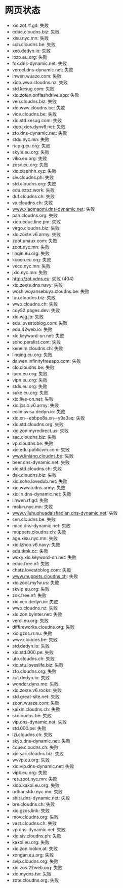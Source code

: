 # 网页状态
- xio.zot.rf.gd: 失败
- educ.cloudns.biz: 失败
- xisu.nyc.mn: 失败
- sch.cloudns.be: 失败
- xeo.dedyn.io: 失败
- ipzo.eu.org: 失败
- fox.dns-dynamic.net: 失败
- vercel.dns-dynamic.net: 失败
- inwen.wuaze.com: 失败
- xioo.wwo.cloudns.nz: 失败
- std.kesug.com: 失败
- xio.zoten.onflashdrive.app: 失败
- ven.cloudns.biz: 失败
- xio.wwv.cloudns.be: 失败
- vice.cloudns.be: 失败
- xio.std.kesug.com: 失败
- xioo.jxios.dynv6.net: 失败
- zfo.dns-dynamic.net: 失败
- stdu.nyc.mn: 失败
- ricpig.eu.org: 失败
- skyle.eu.org: 失败
- viko.eu.org: 失败
- zosx.eu.org: 失败
- xio.xiaohhh.xyz: 失败
- siv.cloudns.ph: 失败
- std.cloudns.org: 失败
- edu.ezpz.work: 失败
- duf.cloudns.ch: 失败
- vx.cloudns.ch: 失败
- www.xiaomaomi.dns-dynamic.net: 失败
- pan.cloudns.org: 失败
- xioo.educ.line.pm: 失败
- virgo.cloudns.biz: 失败
- xio.zoxte.v6.army: 失败
- zoot.unaux.com: 失败
- zoot.nyc.mn: 失败
- linqin.eu.org: 失败
- kcoco.eu.org: 失败
- veco.nyc.mn: 失败
- jxio.nyc.mn: 失败
- http://zot.ydns.eu: 失败 (404)
- xio.zoxte.dns.navy: 失败
- woshiwoyansebuya.cloudns.be: 失败
- tau.cloudns.biz: 失败
- wwo.cloudns.ch: 失败
- cdy52.pages.dev: 失败
- xio.wjg.jp: 失败
- edu.lovestoblog.com: 失败
- edu.42web.io: 失败
- xio.keyword-on.net: 失败
- soho.perslist.com: 失败
- kenelm.cloudns.ch: 失败
- linqing.eu.org: 失败
- daiwen.infinityfreeapp.com: 失败
- clo.cloudns.be: 失败
- ipen.eu.org: 失败
- vipn.eu.org: 失败
- stds.eu.org: 失败
- suke.eu.org: 失败
- xio.live-on.net: 失败
- xio.jxsio.v6.army: 失败
- eolin.avisa.dedyn.io: 失败
- xio.xn--ebbpo8a.xn--y9a3aq: 失败
- xio.std.cloudns.org: 失败
- xio.zon.myredirect.us: 失败
- sac.cloudns.biz: 失败
- vp.cloudns.be: 失败
- xio.edu.publicvm.com: 失败
- www.liniang.cloudns.be: 失败
- beer.dns-dynamic.net: 失败
- xio.std.cloudns.ch: 失败
- dsk.cloudns.biz: 失败
- xio.soho.lovedub.net: 失败
- xio.wwvio.dns.army: 失败
- xiolin.dns-dynamic.net: 失败
- linwen.rf.gd: 失败
- mokin.nyc.mn: 失败
- www.yiluhuohuadaishadian.dns-dynamic.net: 失败
- sen.cloudns.be: 失败
- miao.dns-dynamic.net: 失败
- muppets.cloudns.ch: 失败
- age.xisu.nyc.mn: 失败
- xio.lzhoo.v6.navy: 失败
- edu.tkpk.cc: 失败
- woxy.xio.keyword-on.net: 失败
- educ.free.nf: 失败
- chatz.lovestoblog.com: 失败
- www.muppets.cloudns.ch: 失败
- xio.zoot.myfw.us: 失败
- skvip.eu.org: 失败
- zok.free.nf: 失败
- xio.xeo.dedyn.io: 失败
- wwo.cloudns.nz: 失败
- xio.zon.byinter.net: 失败
- vercl.eu.org: 失败
- diffireworks.cloudns.org: 失败
- xio.gzos.rr.nu: 失败
- wwv.cloudns.be: 失败
- std.dedyn.io: 失败
- xio.std.000.pe: 失败
- uto.cloudns.ch: 失败
- xio.stu.loveslife.biz: 失败
- zfo.cloudns.org: 失败
- zot.dedyn.io: 失败
- wonder.dynx.me: 失败
- xio.zoxte.v6.rocks: 失败
- std.great-site.net: 失败
- zoon.wuaze.com: 失败
- kaixin.cloudns.ch: 失败
- si.cloudns.be: 失败
- vip.dns-dynamic.net: 失败
- std.000.pe: 失败
- lzi.cloudns.ch: 失败
- skyo.dns-dynamic.net: 失败
- cdue.cloudns.ch: 失败
- xio.sac.cloudns.biz: 失败
- wvvp.eu.org: 失败
- xio.vip.dns-dynamic.net: 失败
- vipk.eu.org: 失败
- res.zoot.nyc.mn: 失败
- xioo.kaxoi.eu.org: 失败
- odbar.stdu.nyc.mn: 失败
- shisi.dns-dynamic.net: 失败
- bre.cloudns.ch: 失败
- xio.gzos.link: 失败
- mov.cloudns.org: 失败
- vast.cloudns.ch: 失败
- vp.dns-dynamic.net: 失败
- xio.siv.cloudns.ph: 失败
- kaxoi.eu.org: 失败
- xio.zon.lookin.at: 失败
- xongan.eu.org: 失败
- svip.cloudns.org: 失败
- xio.zos.22web.org: 失败
- xio.mydns.tw: 失败
- zote.cloudns.org: 失败
